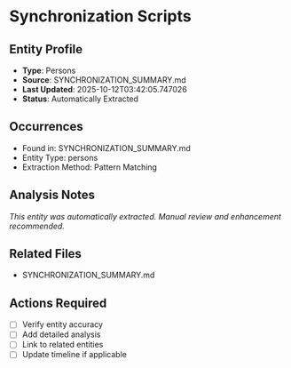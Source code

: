 # Synchronization Scripts

## Entity Profile
- **Type**: Persons
- **Source**: SYNCHRONIZATION_SUMMARY.md
- **Last Updated**: 2025-10-12T03:42:05.747026
- **Status**: Automatically Extracted

## Occurrences
- Found in: SYNCHRONIZATION_SUMMARY.md
- Entity Type: persons
- Extraction Method: Pattern Matching

## Analysis Notes
*This entity was automatically extracted. Manual review and enhancement recommended.*

## Related Files
- SYNCHRONIZATION_SUMMARY.md

## Actions Required
- [ ] Verify entity accuracy
- [ ] Add detailed analysis
- [ ] Link to related entities
- [ ] Update timeline if applicable
